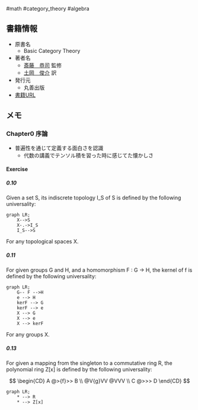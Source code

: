 #math #category_theory #algebra

## 書籍情報

- 原書名
	- Basic Category Theory
- 著者名
	- [斎藤　恭司](https://www.maruzen-publishing.co.jp/author/a140215.html) 監修  
	- [土岡　俊介](https://www.maruzen-publishing.co.jp/author/a140214.html) 訳  
- 発行元
	- 丸善出版
- [書籍URL](https://www.maruzen-publishing.co.jp/item/?book_no=295027)

## メモ

### Chapter0 序論

- 普遍性を通じて定義する面白さを認識
	- 代数の講義でテンソル積を習った時に感じてた懐かしさ

#### Exercise 

##### 0.10

Given a set S, its indiscrete topology I_S of S is defined by the following universality:

```mermaid
graph LR;
	X-->S
	X-.->I_S
	I_S-->S
```
For any topological spaces X.

##### 0.11

For given groups G and H, and a homomorphism F : G → H, the kernel of f is defined by the following universality:

```mermaid
graph LR;
	G-- F -->H
	e --> H
	kerF --> G
	kerF --> e
	X --> G
	X --> e
	X --> kerF
```

For any groups X.

##### 0.13

For given a mapping from the singleton to a commutative ring R, the polynomial ring Z[x] is defined by the following universality:

$$ 
\begin{CD}
	A @>{f}>> B \\
	@V{g}VV @VVV \\
	C @>>> D
\end{CD}
$$

```mermaid
graph LR;
	* --> R
	* --> Z[x]
```